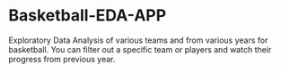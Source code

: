 # Basketball-EDA-APP
Exploratory Data Analysis of various teams and from various years for basketball. You can filter out a specific team or players and watch their progress from previous year.
